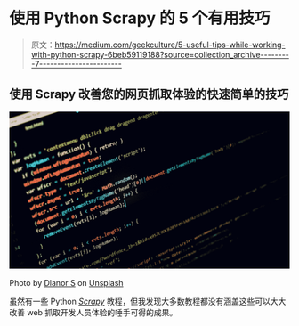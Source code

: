 # 使用 Python Scrapy 的 5 个有用技巧

> 原文：<https://medium.com/geekculture/5-useful-tips-while-working-with-python-scrapy-6beb59119188?source=collection_archive---------7----------------------->

## 使用 Scrapy 改善您的网页抓取体验的快速简单的技巧

![](img/a7fe4b784a89317babfb649ff4b24ef8.png)

Photo by [Dlanor S](https://unsplash.com/@dlanor_s?utm_source=medium&utm_medium=referral) on [Unsplash](https://unsplash.com?utm_source=medium&utm_medium=referral)

虽然有一些 Python [*Scrapy*](https://scrapy.org/) 教程，但我发现大多数教程都没有涵盖这些可以大大改善 web 抓取开发人员体验的唾手可得的成果。